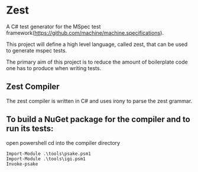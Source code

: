 Zest
====================
A C# test generator for the MSpec test framework(https://github.com/machine/machine.specifications). 

This project will define a high level language, called zest, that can be used to generate mspec tests.

The primary aim of this project is to reduce the amount of boilerplate code one has to produce when writing tests.

Zest Compiler
-
The zest compiler is written in C# and uses irony to parse the zest grammar.

To build a NuGet package for the compiler and to run its tests:
--
open powershell
cd into the compiler directory
```
Import-Module .\tools\psake.psm1
Import-Module .\tools\igi.psm1
Invoke-psake
```

